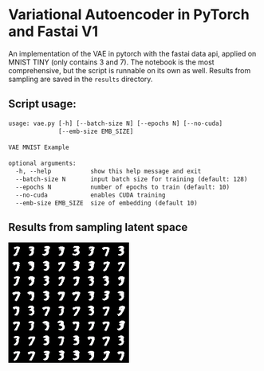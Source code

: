 # Variational Autoencoder in PyTorch and Fastai V1
An implementation of the VAE in pytorch with the fastai data api, applied on MNIST TINY (only contains 3 and 7). The notebook is the most comprehensive, but the script is runnable on its own as well. Results from sampling are saved in the `results` directory. 


## Script usage:
```
usage: vae.py [-h] [--batch-size N] [--epochs N] [--no-cuda]
              [--emb-size EMB_SIZE]

VAE MNIST Example

optional arguments:
  -h, --help           show this help message and exit
  --batch-size N       input batch size for training (default: 128)
  --epochs N           number of epochs to train (default: 10)
  --no-cuda            enables CUDA training
  --emb-size EMB_SIZE  size of embedding (default 10)
```

## Results from sampling latent space
![results from sampling VAE latent space](results/sample_5.png)
